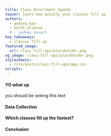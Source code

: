 ```yaml
---
title: Class Enrollment Speeds
teaser: learn how quickly your classes fill up
authors:
  - andrew_kan
  - keith_atienza
  # - sydney_kovach
key_takeaways:
  - classes fill up
featured_image:
  url: class-fill-ups/placeholder.png
og_image: class-fill-ups/placeholder.png
stylesheets:
  - /css/posts/class-fill-ups/app.css
scripts:
---
```


#### YO what up

<p class="text">you should be seeing this text</p>

#### Data Collection

#### Which classes fill up the fastest?

#### Conclusion
